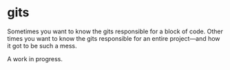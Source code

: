 # gits
Sometimes you want to know the gits responsible for a block of code. Other
times you want to know the gits responsible for an entire project—and how it
got to be such a mess.

A work in progress.
